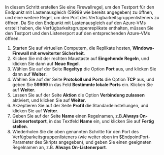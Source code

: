 In diesem Schritt erstellen Sie eine Firewallregel, um den Testport für den Endpunkt mit Lastenausgleich (59999 wie bereits angegeben) zu öffnen, und eine weitere Regel, um den Port des Verfügbarkeitsgruppenlisteners zu öffnen. Da Sie den Endpunkt mit Lastenausgleich auf den Azure-VMs erstellt haben, die Verfügbarkeitsgruppenreplikate enthalten, müssen Sie den Testport und den Listenerport auf den entsprechenden Azure-VMs öffnen.

1. Starten Sie auf virtuellen Computern, die Replikate hosten, **Windows-Firewall mit erweiterter Sicherheit**.
2. Klicken Sie mit der rechten Maustaste auf **Eingehende Regeln**, und klicken Sie dann auf **Neue Regel**.
3. Wählen Sie auf der Seite **Regeltyp** die Option **Port** aus, und klicken Sie dann auf **Weiter**.
4. Wählen Sie auf der Seite **Protokoll und Ports** die Option **TCP** aus, und geben Sie **59999** in das Feld **Bestimmte lokale Ports** ein. Klicken Sie auf **Weiter**.
5. Lassen Sie auf der Seite **Aktion** die Option **Verbindung zulassen** aktiviert, und klicken Sie auf **Weiter**.
6. Akzeptieren Sie auf der Seite **Profil** die Standardeinstellungen, und klicken Sie auf **Weiter**.
7. Geben Sie auf der Seite **Name** einen Regelnamen, z.B.**Always On-Listenertestport**, in das Textfeld **Name** ein, und klicken Sie auf **Fertig stellen**.
8. Wiederholen Sie die oben genannten Schritte für den Port des Verfügbarkeitsgruppenlisteners (wie weiter oben im $EndpointPort-Parameter des Skripts angegeben), und geben Sie einen geeigneten Regelnamen an, z.B. **Always On-Listenerport**.



<!--HONumber=Nov16_HO5-->


